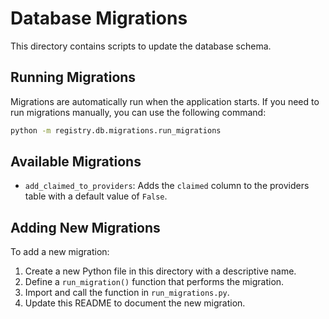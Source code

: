 # Database Migrations

This directory contains scripts to update the database schema.

## Running Migrations

Migrations are automatically run when the application starts. If you need to run migrations manually, you can use the following command:

```bash
python -m registry.db.migrations.run_migrations
```

## Available Migrations

- `add_claimed_to_providers`: Adds the `claimed` column to the providers table with a default value of `False`.

## Adding New Migrations

To add a new migration:

1. Create a new Python file in this directory with a descriptive name.
2. Define a `run_migration()` function that performs the migration.
3. Import and call the function in `run_migrations.py`.
4. Update this README to document the new migration. 